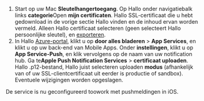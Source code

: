

1. Start op uw Mac **Sleutelhangertoegang**. Op Hallo onder navigatiebalk links **categorie**Open **mijn certificaten**. Hallo SSL-certificaat die u hebt gedownload in de vorige sectie Hallo vinden en de inhoud ervan worden vermeld. Alleen Hallo certificaat selecteren (geen selecteert Hallo persoonlijke sleutel), en [exporteren](https://support.apple.com/kb/PH20122?locale=en_US).
2. In Hallo [Azure-portal](https://portal.azure.com/), klikt u op **door alles bladeren** > **App Services**, en klikt u op uw back-end van Mobile Apps. Onder **instellingen**, klikt u op **App Service-Push**, en klik vervolgens op de naam van uw notification hub. Ga te**Apple Push Notification Services** > **certificaat uploaden**. Hallo .p12-bestand, Hallo juist selecteren uploaden **modus** (afhankelijk van of uw SSL-clientcertificaat uit eerder is productie of sandbox). Eventuele wijzigingen worden opgeslagen.

De service is nu geconfigureerd toowork met pushmeldingen in iOS.

[1]: ./media/app-service-mobile-apns-configure-push/mobile-push-notification-hub.png
